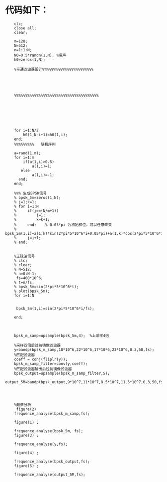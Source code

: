# 代码如下：

        clc;
        close all;
        clear;

        m=128;
        N=512;
        n=1:1:N;
        N0=0.5*randn(1,N); %噪声
        h0=zeros(1,N);

        %带通滤波器设计%%%%%%%%%%%%%%%%%%%%%%%





        %%%%%%%%%%%%%%%%%%%%%%%%%%%%%%%%%%%%%%







        for i=1:N/2
            h0(1,N-i+1)=h0(1,i);
        end;
        %%%%%%%%%   随机序列

        a=rand(1,m);
        for i=1:m
            if(a(1,i)>0.5)
                a(1,i)=1;   
           else
                a(1,i)=-1;
          end;
        end;

        %%% 生成BPSK信号
        % bpsk_5m=zeros(1,N);
        % j=1;k=1;
        % for i=1:N
        %     if(j==(N/m+1))
        %         j=1;
        %         k=k+1;
        %     end;    % 0.05*pi 为初始相位，可以任意改变
        %     bpsk_5m(1,i)=a(1,k)*sin(2*pi*5*10^6*i+0.05*pi)+a(1,k)*cos(2*pi*5*10^6*i+0.05*pi);%5m
        %     j=j+1;
        % end;


        %正弦波信号
        % clc;
        % clear;
        % N=512;
        % n=0:N-1;
         fs=400*10^6;
        % t=n/fs;
        % bpsk_5m=sin(2*pi*5*10^6*t);   
        % plot(bpsk_5m);
        for i=1:N


         bpsk_5m(1,i)=sin(2*pi*5*10^6*i/fs);   

        end;



        bpsk_m_samp=upsample(bpsk_5m,4);  %上采样4倍

        %采样四倍后过抗镜像滤波器
        y=bandp(bpsk_m_samp,18*10^6,22*10^6,17*10*6,23*10^6,0.3,50,fs);
        %匹配滤波器
        coeff = conj(fliplr(y));
        bpsk_m_samp_filter=conv(y,coeff);
        %匹配滤波器输出后过抗镜像滤波器
        bpsk_output=upsample(bpsk_m_samp_filter,5);
        output_5M=bandp(bpsk_output,9*10^7,11*10^7,8.5*10^7,11.5*10^7,0.3,50,fs);




        %频谱分析
         figure(2)
        frequence_analyse(bpsk_m_samp,fs);

        figure(1) ;

        frequence_analyse(bpsk_5m, fs);
        figure(3) ;

        frequence_analyse(y,fs);

        figure(4) ;

        frequence_analyse(bpsk_output,fs);
        figure(5) ;

        frequence_analyse(output_5M,fs);


